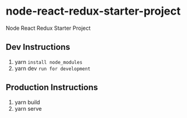# node-react-redux-starter-project
Node React Redux Starter Project

## Dev Instructions
1. yarn `install node_modules`
2. yarn dev `run for development`

## Production Instructions
1. yarn build
2. yarn serve
